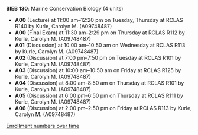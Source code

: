 **BIEB 130**: Marine Conservation Biology (4 units)

- **A00** (Lecture) at 11:00 am–12:20 pm on Tuesday, Thursday at RCLAS R140 by Kurle, Carolyn M. (A09748487)
- **A00** (Final Exam) at 11:30 am–2:29 pm on Thursday at RCLAS R112 by Kurle, Carolyn M. (A09748487)
- **A01** (Discussion) at 10:00 am–10:50 am on Wednesday at RCLAS R113 by Kurle, Carolyn M. (A09748487)
- **A02** (Discussion) at 7:00 pm–7:50 pm on Tuesday at RCLAS R101 by Kurle, Carolyn M. (A09748487)
- **A03** (Discussion) at 10:00 am–10:50 am on Friday at RCLAS R125 by Kurle, Carolyn M. (A09748487)
- **A04** (Discussion) at 8:00 am–8:50 am on Thursday at RCLAS R101 by Kurle, Carolyn M. (A09748487)
- **A05** (Discussion) at 6:00 pm–6:50 pm on Thursday at RCLAS R111 by Kurle, Carolyn M. (A09748487)
- **A06** (Discussion) at 2:00 pm–2:50 pm on Friday at RCLAS R113 by Kurle, Carolyn M. (A09748487)

[Enrollment numbers over time](./BIEB130.tsv)
